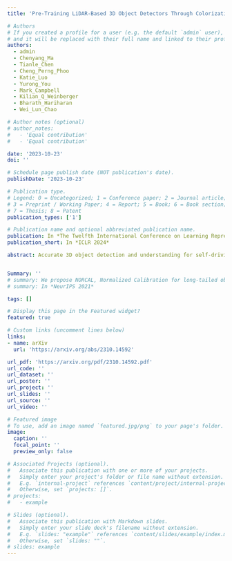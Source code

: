 ```yaml
---
title: 'Pre-Training LiDAR-Based 3D Object Detectors Through Colorization'

# Authors
# If you created a profile for a user (e.g. the default `admin` user), write the username (folder name) here
# and it will be replaced with their full name and linked to their profile.
authors:
  - admin
  - Chenyang_Ma
  - Tianle_Chen
  - Cheng_Perng_Phoo
  - Katie_Luo
  - Yurong_You
  - Mark_Campbell
  - Kilian_Q_Weinberger
  - Bharath_Hariharan
  - Wei_Lun_Chao

# Author notes (optional)
# author_notes:
#   - 'Equal contribution'
#   - 'Equal contribution'

date: '2023-10-23'
doi: ''

# Schedule page publish date (NOT publication's date).
publishDate: '2023-10-23'

# Publication type.
# Legend: 0 = Uncategorized; 1 = Conference paper; 2 = Journal article;
# 3 = Preprint / Working Paper; 4 = Report; 5 = Book; 6 = Book section;
# 7 = Thesis; 8 = Patent
publication_types: ['1']

# Publication name and optional abbreviated publication name.
publication: In *The Twelfth International Conference on Learning Representations 2024*
publication_short: In *ICLR 2024*

abstract: Accurate 3D object detection and understanding for self-driving cars heavily relies on LiDAR point clouds, necessitating large amounts of labeled data to train. In this work, we introduce an innovative pre-training approach, Grounded Point Colorization (GPC), to bridge the gap between data and labels by teaching the model to colorize LiDAR point clouds, equipping it with valuable semantic cues. To tackle challenges arising from color variations and selection bias, we incorporate color as "context" by providing ground-truth colors as hints during colorization. Experimental results on the KITTI and Waymo datasets demonstrate GPC's remarkable effectiveness. Even with limited labeled data, GPC significantly improves fine-tuning performance; notably, on just 20% of the KITTI dataset, GPC outperforms training from scratch with the entire dataset. In sum, we introduce a fresh perspective on pre-training for 3D object detection, aligning the objective with the model's intended role and ultimately advancing the accuracy and efficiency of 3D object detection for autonomous vehicles.


Summary: ''
# summary: We propose NORCAL, Normalized Calibration for long-tailed object detection and instance segmentation, a simple and straightforward recipe that reweighs the predicted scores of each class by its training sample size.
# summary: In *NeurIPS 2021*

tags: []

# Display this page in the Featured widget?
featured: true

# Custom links (uncomment lines below)
links:
- name: arXiv
  url: 'https://arxiv.org/abs/2310.14592'

url_pdf: 'https://arxiv.org/pdf/2310.14592.pdf'
url_code: ''
url_dataset: ''
url_poster: ''
url_project: ''
url_slides: ''
url_source: ''
url_video: ''

# Featured image
# To use, add an image named `featured.jpg/png` to your page's folder.
image:
  caption: ''
  focal_point: ''
  preview_only: false

# Associated Projects (optional).
#   Associate this publication with one or more of your projects.
#   Simply enter your project's folder or file name without extension.
#   E.g. `internal-project` references `content/project/internal-project/index.md`.
#   Otherwise, set `projects: []`.
# projects:
#   - example

# Slides (optional).
#   Associate this publication with Markdown slides.
#   Simply enter your slide deck's filename without extension.
#   E.g. `slides: "example"` references `content/slides/example/index.md`.
#   Otherwise, set `slides: ""`.
# slides: example
---
```


<!-- {{% callout note %}}
Click the _Cite_ button above to demo the feature to enable visitors to import publication metadata into their reference management software.
{{% /callout %}}

{{% callout note %}}
Create your slides in Markdown - click the _Slides_ button to check out the example.
{{% /callout %}}

Supplementary notes can be added here, including [code, math, and images](https://wowchemy.com/docs/writing-markdown-latex/). -->

